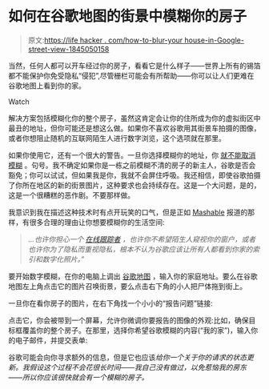 # 如何在谷歌地图的街景中模糊你的房子

> 原文:[https://life hacker . com/how-to-blur-your house-in-Google-street-view-1845050158](https://lifehacker.com/how-to-blur-your-house-in-googles-street-view-1845050158)

当然，任何人都可以开车经过你的房子，看看它是什么样子——世界上所有的锡箔都不能保护你免受隐私“侵犯”,尽管栅栏可能会有所帮助——你可以让人们更难在谷歌地图上看到你的家。

Watch

解决方案包括模糊化你的整个房子，虽然这肯定会让你的住所成为你的虚拟街区中最丑的地址，但你可能还是想这么做。如果你不喜欢谷歌用其街景车拍摄的图像，或者你想阻止随机的互联网陌生人进行数字浏览，这个选项就在那里。

如果你使用它，还有一个很大的警告。一旦你选择模糊你的地址，你 [就不能取消模糊](https://support.google.com/maps/answer/7011973?hl=en&co=GENIE.Platform=Desktop) 。句号。我不确定如果你是一栋之前模糊不清的房子的新主人，谷歌是否会豁免；你可以试试，但如果我是你，我就不会屏住呼吸。我还相信，即使谷歌拍摄了你所在地区的新的街景图片，这种要求也会持续存在。这是一个大问题，是的，这是一个很糟糕的恶作剧。不要那样做。

我意识到我在描述这种技术时有点开玩笑的口气，但是正如 [Mashable](https://mashable.com/article/how-to-blur-your-house-on-google-street-view) 报道的那样，有很多合理的理由让你想要模糊你的生活空间:

> *...也许你担心一个* [*在线跟踪者*](https://mashable.com/video/how-to-prevent-cyberstalking) *，也许你不希望陌生人窥视你的窗户，或者也许你为了隐私而重视隐私，根本不认为谷歌应该让所有人都看到你家的索引和数字化照片。”*

要开始数字模糊，在你的电脑上调出 [谷歌地图](https://www.google.com/maps) ，输入你的家庭地址。要么在谷歌地图左上角点击它的图片召唤街景，要么点击右下角的小人把尸体拖到街上。

一旦你在看你房子的图片，在右下角找一个小小的“报告问题”链接:

点击它，你会被带到一个屏幕，允许你微调你要报告的图像的外观:比如，确保目标框覆盖你的整个房子。在那里，选择你希望谷歌模糊的内容(“我的家”)，输入你的电子邮件，并提交表单:

谷歌可能会向你寻求额外的信息，但是它也应该*给你一个关于你的请求的状态更新。我假设这个过程不会花很长时间——我自己没有做过，以免惹恼我的房东——所以你应该很快就会有一个模糊的房子。*